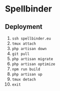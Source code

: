 # Spellbinder

## Deployment

1. `ssh spellbinder.eu`
2. `tmux attach`
3. `php artisan down`
4. `git pull`
5. `php artisan migrate`
6. `php artisan optimize`
7. `npm run build`
8. `php artisan up`
9. `tmux detach`
10. `exit`
